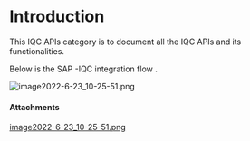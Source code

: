 # Introduction

This IQC APIs category is to document all the IQC APIs and its functionalities.

Below is the SAP -IQC integration flow .

![image2022-6-23_10-25-51.png](/.attachments/120750285.png)




#### Attachments

[image2022-6-23_10-25-51.png](/.attachments/120750285.png)

